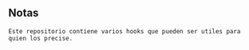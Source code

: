 ## Notas

```
Este repositorio contiene varios hooks que pueden ser utiles para quien los precise.

```
